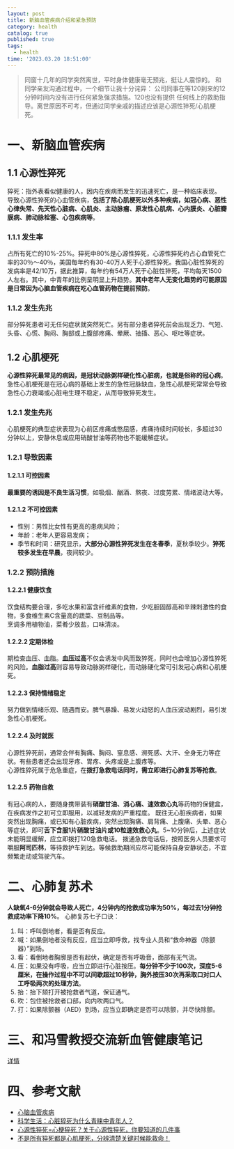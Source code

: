 ```yaml
---
layout: post
title: 新脑血管疾病介绍和紧急预防
category: health
catalog: true
published: true
tags:
  - health
time: '2023.03.20 18:51:00'
---
```


> 同窗十几年的同学突然离世，平时身体健康毫无预兆，挺让人震惊的。
> 和同学亲友沟通过程中，一个细节让我十分诧异：
> 公司同事在等120到来的12分钟时间内没有进行任何紧急强求措施。120也没有提供
> 任何线上的救助指导。离世原因不可考，但通过同学亲戚的描述应该是心源性猝死/心肌梗死。

# 一、新脑血管疾病
## 1.1 心源性猝死
猝死：指外表看似健康的人，因内在疾病而发生的迅速死亡，是一种临床表现。
导致心源性猝死的心血管疾病，**包括了除心肌梗死以外多种疾病，如冠心病、恶性心律失常、先天性心脏病、心肌炎、主动脉瘤、原发性心肌病、心内膜炎、心脏瓣膜病、肺动脉栓塞、心包疾病等**。

### 1.1.1 发生率
占所有死亡的10%-25%。猝死中80%是心源性猝死，心源性猝死约占心血管死亡率的30％～40％，美国每年约有30-40万人死于心源性猝死。我国心脏性猝死的发病率是42/10万，据此推算，每年约有54万人死于心脏性猝死，平均每天1500人左右。其中，中青年的比例呈明显上升趋势。**其中老年人无变化趋势的可能原因是日常因为心脑血管疾病在吃心血管药物在提前预防**。

### 1.1.2 发生先兆
部分猝死患者可无任何症状就突然死亡。另有部分患者猝死前会出现乏力、气短、头昏、心慌、胸闷、胸部或上腹部疼痛、晕厥、抽搐、恶心、呕吐等症状。

## 1.2 心肌梗死
**心源性猝死最常见的病因，是冠状动脉粥样硬化性心脏病，也就是俗称的冠心病**。急性心肌梗死是在冠心病的基础上发生的急性冠脉缺血，急性心肌梗死常常会导致急性心力衰竭或心脏电生理不稳定，从而导致猝死发生。

### 1.2.1 发生先兆
心肌梗死的典型症状表现为心前区疼痛或憋屈感，疼痛持续时间较长，多超过30分钟以上，安静休息或应用硝酸甘油等药物也不能缓解症状。

### 1.2.1 导致因素

#### 1.2.1.1 可控因素
**最重要的诱因是不良生活习惯**，如吸烟、酗酒、熬夜、过度劳累、情绪波动大等。

#### 1.2.1.2 不可控因素
- 性别：男性比女性有更高的患病风险；
- 年龄：老年人更容易发病；
- 季节和时间：研究显示，**大部分心源性猝死发生在冬春季**，夏秋季较少。**猝死较多发生在早晨**，夜间较少。

### 1.2.2 预防措施
#### 1.2.2.1 健康饮食
饮食结构要合理，多吃水果和富含纤维素的食物，少吃胆固醇高和辛辣刺激性的食物，多食维生素C含量高的蔬菜、豆制品等。  
烹调多用植物油，菜肴少放盐，口味清淡。

#### 1.2.2.2 定期体检
期检查血压、血脂。**血压过高**不仅会诱发中风而致猝死，同时也会增加心源性猝死的风险。**血脂过高**则容易导致动脉粥样硬化，而动脉硬化常可引发冠心病和心肌梗死。

#### 1.2.2.3 保持情绪稳定
努力做到情绪乐观、随遇而安。脾气暴躁、易发火动怒的人血压波动剧烈，易引发急性心肌梗死。

#### 1.2.2.4 及时就医
心源性猝死前，通常会伴有胸痛、胸闷、窒息感、濒死感、大汗、全身无力等症状。有些患者还会出现牙疼、胃疼、头疼或是上腹疼等。  
心源性猝死属于危急重症，在**拨打急救电话同时，需立即进行心肺复苏等抢救**。

#### 1.2.2.5 药物自救
有冠心病的人，要随身携带装有**硝酸甘油、消心痛、速效救心丸**等药物的保健盒，在疾病发作之初可立即服用，以减轻发病的严重程度。
既往无心脏疾病者，如果突然出现胸痛，或已知有心脏疾病，突然出现胸痛、肩背痛、上腹痛、头晕、恶心等症状，即可**舌下含服1片硝酸甘油片或10粒速效救心丸**。5~10分钟后，上述症状未能明显缓解，应立即拨打120急救电话。
拨通急救电话后，按照医务人员要求可嚼服**阿司匹林**，等待救护车到达。等候救助期间应尽可能保持自身安静状态，不宜频繁走动或驾驶汽车。

# 二、心肺复苏术
**人缺氧4-6分钟就会导致人死亡，4分钟内的抢救成功率为50%，每过去1分钟抢救成功率下降10%**。
心肺复苏七子口诀：
1. 叫：呼叫倒地者，看是否有反应。
2. 喊：如果倒地者没有反应，应当立即呼救，找专业人员和“救命神器（除颤器）”到场。
3. 看：看倒地者胸廓是否有起伏，确定是否有呼吸音，面部有无气流。
4. 压：如果没有呼吸，应当立即进行心脏按压。**每分钟不少于100次，深度5-6厘米，在操作过程中不可以间歇超过10秒钟，胸外按压30次再采取口对口人工呼吸两次的处理方法**。
5. 抬：抬下颏打开被抢救者气道，保证通气。
6. 吹：包住被抢救者口部，向内吹两口气。
7. 打：如果除颤器（AED）到场，应当立即确定是否可以除颤，并尽快除颤。

# 三、和冯雪教授交流新血管健康笔记
[详情](https://shihai1991.github.io/covid-19/2023/01/08/COVID-19/)

# 四、参考文献
- [心脑血管疾病](https://wsjkw.sh.gov.cn/xnxgjb/20200730/b4938d9357b14895952256f17642aace.html)
- [科学生活：心脏猝死为什么青睐中青年人？](http://www.gov.cn/govweb/fwxx/kp/2012-08/31/content_2214346.htm)
- [心源性猝死=心梗猝死？关于心源性猝死，你要知道的几件事](https://www.sohu.com/a/447535707_169298)
- [不是所有猝死都是心肌梗死，分辨清楚关键时候能救命！](https://zhuanlan.zhihu.com/p/139594217)
